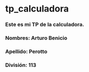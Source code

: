﻿# tp_calculadora

### Este es mi TP de la calculadora.

### Nombres: Arturo Benicio
### Apellido: Perotto
### División: 113

